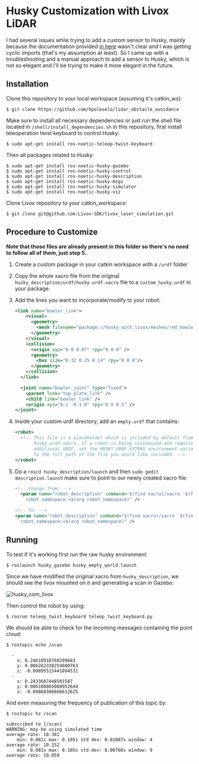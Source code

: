 # Husky Customization with Livox LiDAR

I had several issues while trying to add a custom sensor to Husky, mainly because the documentation provided [in here](https://www.clearpathrobotics.com/assets/guides/kinetic/husky/CustomizeHuskyConfig.html) wasn't clear and I was getting cyclic imports (that's my assumption at least).
So I came up with a troubleshooting and a manual approach to add a sensor to Husky, which is not so elegant and I'll be trying to make it more elegant in the future.

## Installation

Clone this repository to your local workspace (assuming it's catkin_ws):

` $ git clone https://github.com/hpoleselo/lidar_obstacle_avoidance `

Make sure to install all necessary dependencies or just run the shell file located in `/shell/install_dependencies.sh` in this repository, first install teleoperation twist keyboard to control Husky:

` $ sudo apt-get install ros-noetic-teleop-twist-keyboard `

Then all packages related to Husky:

```shell
$ sudo apt-get install ros-noetic-husky-gazebo
$ sudo apt-get install ros-noetic-husky-control
$ sudo apt-get install ros-noetic-husky-description
$ sudo apt-get install ros-noetic-husky-msgs
$ sudo apt-get install ros-noetic-husky-simulator
$ sudo apt-get install ros-noetic-husky-viz
```

Clone Livox repository to your catkin_workspace:

`$ git clone git@github.com:Livox-SDK/livox_laser_simulation.git`

## Procedure to Customize

**Note that those files are already present in this folder so there's no need to follow all of them, just step 5.**.

1. Create a custom package in your catkin workspace with a `/urdf` folder
2. Copy the whole xacro file from the original `husky_description/urdf/husky-urdf.xacro` file to a `custom_husky.urdf` in your package.
3. Add the lines you want to incorporate/modify to your robot:
    
    ```xml
    <link name="bowler_link">
        <visual>
          <geometry>
            <mesh filename="package://husky_with_livox/meshes/red_bowler.dae" />
          </geometry>
        </visual>
        <collision>
          <origin xyz="0 0 0.07" rpy="0 0 0" />
          <geometry>
            <box size="0.32 0.25 0.14" rpy="0 0 0"/>
          </geometry>
        </collision>
      </link>
    
      <joint name="bowler_joint" type="fixed">
        <parent link="top_plate_link" />
        <child link="bowler_link" />
        <origin xyz="0.1 -0.1 0" rpy="0 0 0.5" />
    </joint>
    ```
    
4. Inside your custom urdf directory, add an `empty.urdf` that contains:
    
    ```xml
    <robot>
      <!-- This file is a placeholder which is included by default from
           husky.urdf.xacro. If a robot is being customized and requires
           additional URDF, set the HUSKY_URDF_EXTRAS environment variable
           to the full path of the file you would like included. -->
    </robot>
    ```
    
5. Do a `roscd husky_description/launch` and then `sudo gedit description.launch` make sure to point to our newly created xacro file:
    
    ```xml
    <!-- Change from: -->
      <param name="robot_description" command="$(find xacro)/xacro '$(find husky_description)/urdf/husky.urdf.xacro'
        robot_namespace:=$(arg robot_namespace)" />
    
    <!-- To: -->
    <param name="robot_description" command="$(find xacro)/xacro '$(find husky_with_livox)/urdf/custom_description.urdf.xacro'
      robot_namespace:=$(arg robot_namespace)" />
    ```

## Running

To test if it's working first run the raw husky environment:

`$ roslaunch husky_gazebo husky_empty_world.launch`

Since we have modified the original xacro from `husky_description`, we should see the livox mounted on it and generating a scan in Gazebo:

![husky_com_livox](https://user-images.githubusercontent.com/24254286/197667896-83a5a4aa-c571-412b-a818-82c0da7d1422.png)

Then control the robot by using:

`$ rosrun teleop_twist_keyboard teleop_twist_keyboard.py`

We should be able to check for the incoming messages containing the point cloud:

`$ rostopic echo /scan`

```shell
  - 
    x: 0.24610918760299683
    y: 0.006262338254600763
    z: -0.09895515441894531
  - 
    x: 0.2433687448501587
    y: 0.006100865080952644
    z: -0.09868306666612625
```

And even measuring the frequency of publication of this topic by:

`$ rostopic hz /scan`

```shell
subscribed to [/scan]
WARNING: may be using simulated time
average rate: 10.381
	min: 0.081s max: 0.105s std dev: 0.01087s window: 4
average rate: 10.152
	min: 0.081s max: 0.105s std dev: 0.00766s window: 9
average rate: 10.059
```